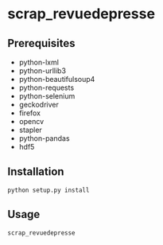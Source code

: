 # scrap_revuedepresse

## Prerequisites

- python-lxml
- python-urllib3
- python-beautifulsoup4
- python-requests
- python-selenium
- geckodriver
- firefox
- opencv
- stapler
- python-pandas
- hdf5

## Installation

```
python setup.py install
```

## Usage

```
scrap_revuedepresse
```
